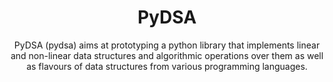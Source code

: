 <h1 align = 'center'>PyDSA</h1>

<p align = 'center'>
  PyDSA (pydsa) aims at prototyping a python library that implements linear and non-linear data structures and algorithmic operations over them as well as flavours of data structures from various programming languages. 
</p>
